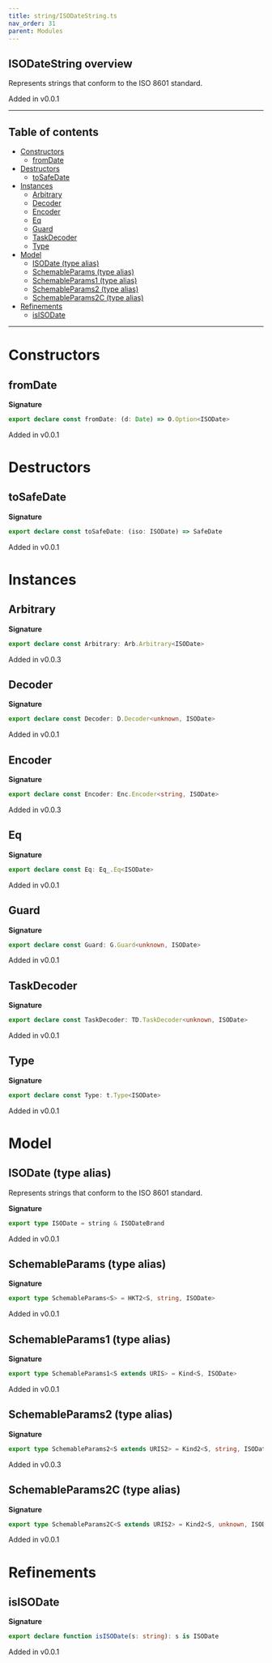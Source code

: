 ```yaml
---
title: string/ISODateString.ts
nav_order: 31
parent: Modules
---
```


## ISODateString overview

Represents strings that conform to the ISO 8601 standard.

Added in v0.0.1

---

<h2 class="text-delta">Table of contents</h2>

- [Constructors](#constructors)
  - [fromDate](#fromdate)
- [Destructors](#destructors)
  - [toSafeDate](#tosafedate)
- [Instances](#instances)
  - [Arbitrary](#arbitrary)
  - [Decoder](#decoder)
  - [Encoder](#encoder)
  - [Eq](#eq)
  - [Guard](#guard)
  - [TaskDecoder](#taskdecoder)
  - [Type](#type)
- [Model](#model)
  - [ISODate (type alias)](#isodate-type-alias)
  - [SchemableParams (type alias)](#schemableparams-type-alias)
  - [SchemableParams1 (type alias)](#schemableparams1-type-alias)
  - [SchemableParams2 (type alias)](#schemableparams2-type-alias)
  - [SchemableParams2C (type alias)](#schemableparams2c-type-alias)
- [Refinements](#refinements)
  - [isISODate](#isisodate)

---

# Constructors

## fromDate

**Signature**

```ts
export declare const fromDate: (d: Date) => O.Option<ISODate>
```

Added in v0.0.1

# Destructors

## toSafeDate

**Signature**

```ts
export declare const toSafeDate: (iso: ISODate) => SafeDate
```

Added in v0.0.1

# Instances

## Arbitrary

**Signature**

```ts
export declare const Arbitrary: Arb.Arbitrary<ISODate>
```

Added in v0.0.3

## Decoder

**Signature**

```ts
export declare const Decoder: D.Decoder<unknown, ISODate>
```

Added in v0.0.1

## Encoder

**Signature**

```ts
export declare const Encoder: Enc.Encoder<string, ISODate>
```

Added in v0.0.3

## Eq

**Signature**

```ts
export declare const Eq: Eq_.Eq<ISODate>
```

Added in v0.0.1

## Guard

**Signature**

```ts
export declare const Guard: G.Guard<unknown, ISODate>
```

Added in v0.0.1

## TaskDecoder

**Signature**

```ts
export declare const TaskDecoder: TD.TaskDecoder<unknown, ISODate>
```

Added in v0.0.1

## Type

**Signature**

```ts
export declare const Type: t.Type<ISODate>
```

Added in v0.0.1

# Model

## ISODate (type alias)

Represents strings that conform to the ISO 8601 standard.

**Signature**

```ts
export type ISODate = string & ISODateBrand
```

Added in v0.0.1

## SchemableParams (type alias)

**Signature**

```ts
export type SchemableParams<S> = HKT2<S, string, ISODate>
```

Added in v0.0.1

## SchemableParams1 (type alias)

**Signature**

```ts
export type SchemableParams1<S extends URIS> = Kind<S, ISODate>
```

Added in v0.0.1

## SchemableParams2 (type alias)

**Signature**

```ts
export type SchemableParams2<S extends URIS2> = Kind2<S, string, ISODate>
```

Added in v0.0.3

## SchemableParams2C (type alias)

**Signature**

```ts
export type SchemableParams2C<S extends URIS2> = Kind2<S, unknown, ISODate>
```

Added in v0.0.1

# Refinements

## isISODate

**Signature**

```ts
export declare function isISODate(s: string): s is ISODate
```

Added in v0.0.1
